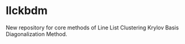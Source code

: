 # llckbdm
New repository for core methods of Line List Clustering Krylov Basis Diagonalization Method.
